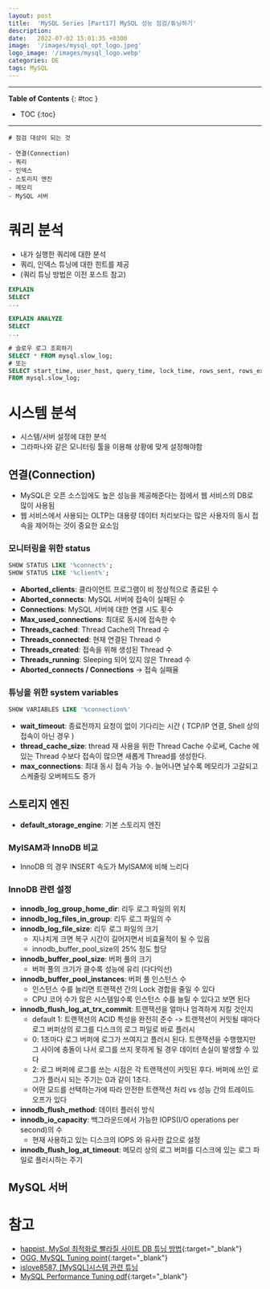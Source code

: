 ```yaml
---
layout: post
title:  'MySQL Series [Part17] MySQL 성능 점검/튜닝하기'
description: 
date:   2022-07-02 15:01:35 +0300
image:  '/images/mysql_opt_logo.jpeg'
logo_image: '/images/mysql_logo.webp'
categories: DE
tags: MySQL
---
```


---
**Table of Contents**
{: #toc }
*  TOC
{:toc}

---

```
# 점검 대상이 되는 것

- 연결(Connection)
- 쿼리
- 인덱스
- 스토리지 엔진
- 메모리
- MySQL 서버

```

# 쿼리 분석

- 내가 실행한 쿼리에 대한 분석
- 쿼리, 인덱스 튜닝에 대한 힌트를 제공
- (쿼리 튜닝 방법은 이전 포스트 참고)

```sql
EXPLAIN
SELECT
...
```

```sql
EXPLAIN ANALYZE
SELECT
...
```

```sql
# 슬로우 로그 조회하기
SELECT * FROM mysql.slow_log;
# 또는
SELECT start_time, user_host, query_time, lock_time, rows_sent, rows_examined, db, CONVERT(sql_text USING utf8 ) sql_text
FROM mysql.slow_log;
```

# 시스템 분석

- 시스템/서버 설정에 대한 분석
- 그라파나와 같은 모니터링 툴을 이용해 상황에 맞게 설정해야함

## 연결(Connection)

- MySQL은 오픈 소스임에도 높은 성능을 제공해준다는 점에서 웹 서비스의 DB로 많이 사용됨
- 웹 서비스에서 사용되는 OLTP는 대용량 데이터 처리보다는 많은 사용자의 동시 접속을 제어하는 것이 중요한 요소임

### 모니터링을 위한 status

```sql
SHOW STATUS LIKE '%connect%';
SHOW STATUS LIKE '%client%';
```

- **Aborted_clients**: 클라이언트 프로그램이 비 정상적으로 종료된 수
- **Aborted_connects**: MySQL 서버에 접속이 실패된 수
- **Connections**: MySQL 서버에 대한 연결 시도 횟수
- **Max_used_connections**: 최대로 동시에 접속한 수
- **Threads_cached**: Thread Cache의 Thread 수
- **Threads_connected**: 현재 연결된 Thread 수
- **Threads_created**: 접속을 위해 생성된 Thread 수
- **Threads_running**: Sleeping 되어 있지 않은 Thread 수
- **Aborted_connects / Connections** -> 접속 실패율

### 튜닝을 위한 system variables

```sql
SHOW VARIABLES LIKE '%connection%'
```

- **wait_timeout**: 종료전까지 요청이 없이 기다리는 시간 ( TCP/IP 연결, Shell 상의 접속이 아닌 경우 )
- **thread_cache_size**: thread 재 사용을 위한 Thread Cache 수로써, Cache 에 있는 Thread 수보다 접속이 많으면 새롭게 Thread를 생성한다.
- **max_connections**: 최대 동시 접속 가능 수. 늘어나면 날수록 메모리가 고갈되고 스케줄링 오버헤드도 증가

## 스토리지 엔진

- **default_storage_engine**: 기본 스토리지 엔진

### MyISAM과 InnoDB 비교
- InnoDB 의 경우 INSERT 속도가 MyISAM에 비해 느리다

### InnoDB 관련 설정

- **innodb_log_group_home_dir**: 리두 로그 파일의 위치
- **innodb_log_files_in_group**: 리두 로그 파일의 수
- **innodb_log_file_size**: 리두 로그 파일의 크기
  - 지나치게 크면 복구 시간이 길어지면서 비효율적이 될 수 있음
  - innodb_buffer_pool_size의 25% 정도 할당
- **innodb_buffer_pool_size**: 버퍼 풀의 크기
  - 버퍼 풀의 크기가 클수록 성능에 유리 (다다익선)
- **innodb_buffer_pool_instances**: 버퍼 풀 인스턴스 수
  - 인스턴스 수를 늘리면 트랜잭션 간의 Lock 경합을 줄일 수 있다
  - CPU 코어 수가 많은 시스템일수록 인스턴스 수를 늘릴 수 있다고 보면 된다
- **innodb_flush_log_at_trx_commit**: 트랜잭션을 얼마나 엄격하게 지킬 것인지
  - default 1: 트랜잭션의 ACID 특성을 완전히 준수 -> 트랜잭션이 커밋될 때마다 로그 버퍼상의 로그를 디스크의 로그 파일로 바로 플러시
  - 0: 1초마다 로그 버퍼에 로그가 쓰여지고 플러시 된다. 트랜잭션을 수행했지만 그 사이에 충돌이 나서 로그를 쓰지 못하게 될 경우 데이터 손실이 발생할 수 있다
  - 2: 로그 버퍼에 로그를 쓰는 시점은 각 트랜잭션이 커밋된 후다. 버퍼에 쓰인 로그가 플러시 되는 주기는 0과 같이 1초다.
  - 어떤 모드를 선택하는가에 따라 안전한 트랜잭션 처리 vs 성능 간의 트레이드 오프가 있다
- **innodb_flush_method**: 데이터 플러쉬 방식
- **innodb_io_capacity**: 백그라운드에서 가능한 IOPS(I/O operations per second)의 수
  - 현재 사용하고 있는 디스크의 IOPS 와 유사한 값으로 설정
- **innodb_flush_log_at_timeout**: 메모리 상의 로그 버퍼를 디스크에 있는 로그 파일로 플러시하는 주기



## MySQL 서버

# 참고

- [happist, MySql 최적화로 빨라질 사이트 DB 튜닝 방법](https://happist.com/577204/db-%ED%8A%9C%EB%8B%9D%EC%9C%BC%EB%A1%9C-mysql-%EC%B5%9C%EC%A0%81%ED%99%94){:target="_blank"}
- [OGG, MySQL Tuning point](https://m.blog.naver.com/PostView.naver?isHttpsRedirect=true&blogId=ksf1990&logNo=221569426999){:target="_blank"}
- [islove8587, [MySQL]시스템 관련 튜닝](https://m.blog.naver.com/islove8587/221977641268)
- [MySQL Performance Tuning pdf](https://rockplace.co.kr/edm/201412/download/Session%203.%20MySQL%20Performance%20and%20Tuning_full_notes.pdf){:target="_blank"}